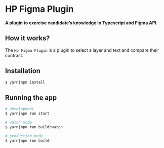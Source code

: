 # HP Figma Plugin

**A plugin to exercise candidate’s knowledge in Typescript and Figma API.**

## How it works?

The `Hp Figma Plugin` is a plugin to select a layer and text and compare their contrast.

## Installation

```bash
$ yarn|npm install
```

## Running the app

```bash
# development
$ yarn|npm run start

# watch mode
$ yarn|npm run build:watch

# production mode
$ yarn|npm run build
```
